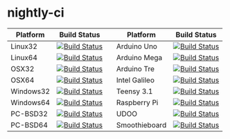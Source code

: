 nightly-ci
==========

| Platform  | Build Status                                 |   | Platform      | Build Status                                   |
|-----------|----------------------------------------------|---|---------------|------------------------------------------------|
| Linux32   | [![Build Status][img-linux32]][repo-linux32] |   | Arduino Uno   | [![Build Status][img-uno]][repo-uno]           |
| Linux64   | [![Build Status][img-linux64]][repo-linux64] |   | Arduino Mega  | [![Build Status][img-mega]][repo-mega]         |
| OSX32     | [![Build Status][img-osx32]][repo-osx32]     |   | Arduino Tre   | [![Build Status][img-tre]][repo-tre]           |
| OSX64     | [![Build Status][img-osx64]][repo-osx64]     |   | Intel Galileo | [![Build Status][img-galileo]][repo-galileo]   |
| Windows32 | [![Build Status][img-win32]][repo-win32]     |   | Teensy 3.1    | [![Build Status][img-teensy]][repo-teensy]     |
| Windows64 | [![Build Status][img-win64]][repo-win64]     |   | Raspberry Pi  | [![Build Status][img-raspi]][repo-raspi]       |
| PC-BSD32  | [![Build Status][img-bsd32]][repo-bsd32]     |   | UDOO          | [![Build Status][img-udoo]][repo-udoo]         |
| PC-BSD64  | [![Build Status][img-bsd64]][repo-bsd64]     |   | Smoothieboard | [![Build Status][img-smoothie]][repo-smoothie] |

[img-linux32]:  https://travis-ci.org/Embroidermodder/travis-linux32.png?branch=master
[img-linux64]:  https://travis-ci.org/Embroidermodder/travis-linux64.png?branch=master
[img-osx32]:    https://travis-ci.org/Embroidermodder/travis-osx32.png?branch=master
[img-osx64]:    https://travis-ci.org/Embroidermodder/travis-osx64.png?branch=master
[img-win32]:    https://travis-ci.org/Embroidermodder/travis-win32.png?branch=master
[img-win64]:    https://travis-ci.org/Embroidermodder/travis-win64.png?branch=master
[img-bsd32]:    https://travis-ci.org/Embroidermodder/travis-bsd32.png?branch=master
[img-bsd64]:    https://travis-ci.org/Embroidermodder/travis-bsd64.png?branch=master
[img-uno]:      https://travis-ci.org/Embroidermodder/travis-uno.png?branch=master
[img-mega]:     https://travis-ci.org/Embroidermodder/travis-mega.png?branch=master
[img-tre]:      https://travis-ci.org/Embroidermodder/travis-tre.png?branch=master
[img-galileo]:  https://travis-ci.org/Embroidermodder/travis-galileo.png?branch=master
[img-teensy]:   https://travis-ci.org/Embroidermodder/travis-teensy.png?branch=master
[img-raspi]:    https://travis-ci.org/Embroidermodder/travis-raspi.png?branch=master
[img-udoo]:     https://travis-ci.org/Embroidermodder/travis-udoo.png?branch=master
[img-smoothie]: https://travis-ci.org/Embroidermodder/travis-smoothie.png?branch=master

[repo-linux32]: https://travis-ci.org/Embroidermodder/travis-linux32
[repo-linux64]: https://travis-ci.org/Embroidermodder/travis-linux64
[repo-osx32]: https://travis-ci.org/Embroidermodder/travis-osx32
[repo-osx64]: https://travis-ci.org/Embroidermodder/travis-osx64
[repo-win32]: https://travis-ci.org/Embroidermodder/travis-win32
[repo-win64]: https://travis-ci.org/Embroidermodder/travis-win64
[repo-bsd32]: https://travis-ci.org/Embroidermodder/travis-bsd32
[repo-bsd64]: https://travis-ci.org/Embroidermodder/travis-bsd64
[repo-uno]: https://travis-ci.org/Embroidermodder/travis-uno
[repo-mega]: https://travis-ci.org/Embroidermodder/travis-mega
[repo-tre]: https://travis-ci.org/Embroidermodder/travis-tre
[repo-galileo]: https://travis-ci.org/Embroidermodder/travis-galileo
[repo-teensy]: https://travis-ci.org/Embroidermodder/travis-teensy
[repo-raspi]: https://travis-ci.org/Embroidermodder/travis-raspi
[repo-udoo]: https://travis-ci.org/Embroidermodder/travis-udoo
[repo-smoothie]: https://travis-ci.org/Embroidermodder/travis-smoothie
